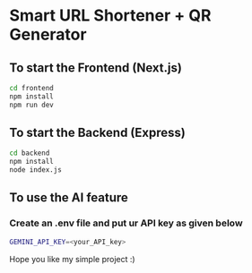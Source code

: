 # Smart URL Shortener + QR Generator

## To start the Frontend (Next.js)
```bash
cd frontend
npm install
npm run dev
```

## To start the Backend (Express)
```bash
cd backend
npm install
node index.js
```

## To use the AI feature 
### Create an .env file and put ur API key as given below
```bash
GEMINI_API_KEY=<your_API_key>
```

Hope you like my simple project :)
